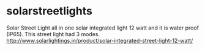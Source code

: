 # solarstreetlights
Solar Street Light all in one solar integrated light 12 watt and it is  water proof (IP65). This street light had 3 modes. http://www.solarlightings.in/product/solar-integrated-street-light-12-watt/
